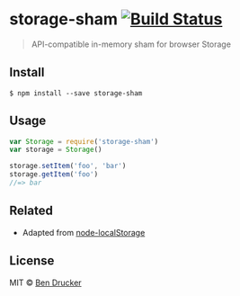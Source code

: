 # storage-sham [![Build Status](https://travis-ci.org/bendrucker/storage-sham.svg?branch=master)](https://travis-ci.org/bendrucker/storage-sham)

> API-compatible in-memory sham for browser Storage


## Install

```
$ npm install --save storage-sham
```


## Usage

```js
var Storage = require('storage-sham')
var storage = Storage()

storage.setItem('foo', 'bar')
storage.getItem('foo')
//=> bar
```

## Related

* Adapted from [node-localStorage](https://github.com/coolaj86/node-localStorage)


## License

MIT © [Ben Drucker](http://bendrucker.me)
